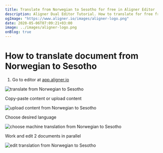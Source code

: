 ```yaml
---
title: Translate from Norwegian to Sesotho for free in Aligner Editor
description: Aligner Dual Editor Tutorial. How to translate for free from Norwegian to Sesotho. Aligner is multilingual document management platform. 
ogImage: "https://www.aligner.io/images/aligner-logo.png"
date: 2020-05-06T07:09:21+03:00
image: ../images/aligner-logo.png
onBlog: true
---
```


# How to translate document from Norwegian to Sesotho

1. Go to editor at [app.aligner.io](https://app.aligner.io "Aligner App web page")

![translate from Norwegian to Sesotho](../aligner-blank-editor.png "translate from Norwegian to Sesotho")

Copy-paste content or upload content

![upload content from Norwegian to Sesotho](../aligner-uploaded-document.png "upload content from Norwegian to Sesotho")

Choose desired language

![choose machine translation from Norwegian to Sesotho](../aligner-language-dropdown.png "choose machine translation from Norwegian to Sesotho")

Work and edit 2 documents in parallel

![edit translation from Norwegian to Sesotho](../aligner-double-sitded-editor.png "edit translation from Norwegian to Sesotho")

